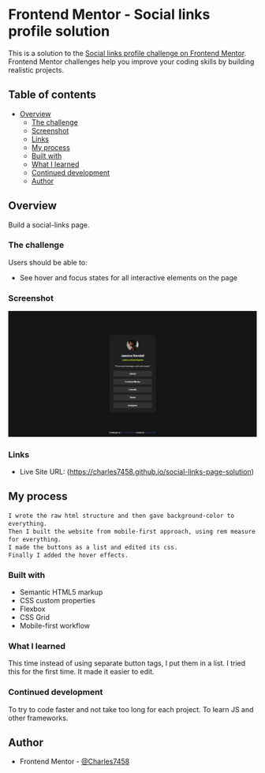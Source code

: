# Frontend Mentor - Social links profile solution

This is a solution to the [Social links profile challenge on Frontend Mentor](https://www.frontendmentor.io/challenges/social-links-profile-UG32l9m6dQ). Frontend Mentor challenges help you improve your coding skills by building realistic projects. 

## Table of contents

- [Overview](#overview)
  - [The challenge](#the-challenge)
  - [Screenshot](#screenshot)
  - [Links](#links)
  - [My process](#my-process)
  - [Built with](#built-with)
  - [What I learned](#what-i-learned)
  - [Continued development](#continued-development)
  - [Author](#author)


## Overview
  Build a social-links page.

### The challenge

Users should be able to:

- See hover and focus states for all interactive elements on the page

### Screenshot

![](./Screenshot.png)


### Links

- Live Site URL: (https://charles7458.github.io/social-links-page-solution)

## My process
    I wrote the raw html structure and then gave background-color to everything.
    Then I built the website from mobile-first approach, using rem measure for everything.
    I made the buttons as a list and edited its css.
    Finally I added the hover effects.
### Built with

- Semantic HTML5 markup
- CSS custom properties
- Flexbox
- CSS Grid
- Mobile-first workflow


### What I learned

This time instead of using separate button tags, I put them in a list. I tried this for the first time. It made it easier to edit.

### Continued development

To try to code faster and not take too long for each project. To learn JS and other frameworks.


## Author

- Frontend Mentor - [@Charles7458](https://www.frontendmentor.io/profile/Charles7458)

